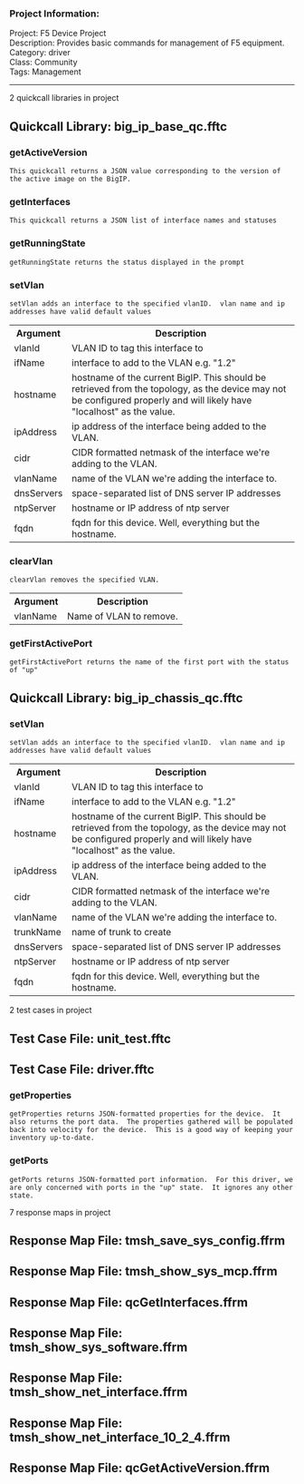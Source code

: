### Project Information:
Project: F5 Device Project  
Description: Provides basic commands for management of F5 equipment.  
Category: driver  
Class: Community  
Tags: Management  

 ----
2 quickcall libraries in project
## Quickcall Library: big_ip_base_qc.fftc
### getActiveVersion
```
This quickcall returns a JSON value corresponding to the version of the active image on the BigIP.
```

### getInterfaces
```
This quickcall returns a JSON list of interface names and statuses
```

### getRunningState
```
getRunningState returns the status displayed in the prompt
```

### setVlan
```
setVlan adds an interface to the specified vlanID.  vlan name and ip addresses have valid default values
```

<table><tr><th>Argument</th><th>Description</th></tr>
<tr><td>vlanId</td><td>VLAN ID to tag this interface to</tr></td>
<tr><td>ifName</td><td>interface to add to the VLAN e.g. "1.2"</tr></td>
<tr><td>hostname</td><td>hostname of the current BigIP.  This should be retrieved from the topology, as the device may not be configured properly and will likely have "localhost" as the value.</tr></td>
<tr><td>ipAddress</td><td>ip address of the interface being added to the VLAN.</tr></td>
<tr><td>cidr</td><td>CIDR formatted netmask of the interface we're adding to the VLAN.</tr></td>
<tr><td>vlanName</td><td>name of the VLAN we're adding the interface to.</tr></td>
<tr><td>dnsServers</td><td>space-separated list of DNS server IP addresses</tr></td>
<tr><td>ntpServer</td><td>hostname or IP address of ntp server</tr></td>
<tr><td>fqdn</td><td>fqdn for this device.  Well, everything but the hostname.</tr></td></table>

### clearVlan
```
clearVlan removes the specified VLAN.
```

<table><tr><th>Argument</th><th>Description</th></tr>
<tr><td>vlanName</td><td>Name of VLAN to remove.</tr></td></table>

### getFirstActivePort
```
getFirstActivePort returns the name of the first port with the status of "up"
```

## Quickcall Library: big_ip_chassis_qc.fftc
### setVlan
```
setVlan adds an interface to the specified vlanID.  vlan name and ip addresses have valid default values
```

<table><tr><th>Argument</th><th>Description</th></tr>
<tr><td>vlanId</td><td>VLAN ID to tag this interface to</tr></td>
<tr><td>ifName</td><td>interface to add to the VLAN e.g. "1.2"</tr></td>
<tr><td>hostname</td><td>hostname of the current BigIP.  This should be retrieved from the topology, as the device may not be configured properly and will likely have "localhost" as the value.</tr></td>
<tr><td>ipAddress</td><td>ip address of the interface being added to the VLAN.</tr></td>
<tr><td>cidr</td><td>CIDR formatted netmask of the interface we're adding to the VLAN.</tr></td>
<tr><td>vlanName</td><td>name of the VLAN we're adding the interface to.</tr></td>
<tr><td>trunkName</td><td>name of trunk to create</tr></td>
<tr><td>dnsServers</td><td>space-separated list of DNS server IP addresses</tr></td>
<tr><td>ntpServer</td><td>hostname or IP address of ntp server</tr></td>
<tr><td>fqdn</td><td>fqdn for this device.  Well, everything but the hostname.</tr></td></table>

2 test cases in project
## Test Case File: unit_test.fftc
## Test Case File: driver.fftc
### getProperties
```
getProperties returns JSON-formatted properties for the device.  It also returns the port data.  The properties gathered will be populated back into velocity for the device.  This is a good way of keeping your inventory up-to-date.
```

### getPorts
```
getPorts returns JSON-formatted port information.  For this driver, we are only concerned with ports in the "up" state.  It ignores any other state.  
```

7 response maps in project
## Response Map File: tmsh_save_sys_config.ffrm
## Response Map File: tmsh_show_sys_mcp.ffrm
## Response Map File: qcGetInterfaces.ffrm
## Response Map File: tmsh_show_sys_software.ffrm
## Response Map File: tmsh_show_net_interface.ffrm
## Response Map File: tmsh_show_net_interface_10_2_4.ffrm
## Response Map File: qcGetActiveVersion.ffrm